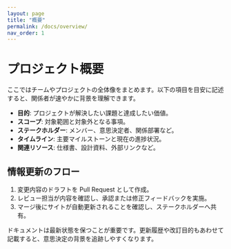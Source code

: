 ```yaml
---
layout: page
title: "概要"
permalink: /docs/overview/
nav_order: 1
---
```


# プロジェクト概要

ここではチームやプロジェクトの全体像をまとめます。以下の項目を目安に記述すると、関係者が速やかに背景を理解できます。

- **目的**: プロジェクトが解決したい課題と達成したい価値。
- **スコープ**: 対象範囲と対象外となる事項。
- **ステークホルダー**: メンバー、意思決定者、関係部署など。
- **タイムライン**: 主要マイルストーンと現在の進捗状況。
- **関連リソース**: 仕様書、設計資料、外部リンクなど。

## 情報更新のフロー

1. 変更内容のドラフトを Pull Request として作成。
2. レビュー担当が内容を確認し、承認または修正フィードバックを実施。
3. マージ後にサイトが自動更新されることを確認し、ステークホルダーへ共有。

ドキュメントは最新状態を保つことが重要です。更新履歴や改訂目的もあわせて記載すると、意思決定の背景を追跡しやすくなります。
